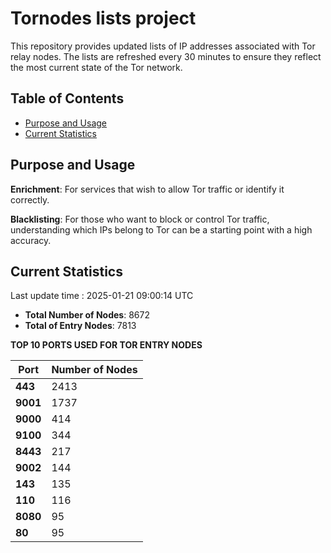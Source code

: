 # Tornodes lists project

This repository provides updated lists of IP addresses associated with Tor relay nodes. The lists are refreshed every 30 minutes to ensure they reflect the most current state of the Tor network.

## Table of Contents

- [Purpose and Usage](#purpose-and-usage)
- [Current Statistics](#current-statistics)


## Purpose and Usage

**Enrichment**: For services that wish to allow Tor traffic or identify it correctly.

**Blacklisting**: For those who want to block or control Tor traffic, understanding which IPs belong to Tor can be a starting point with a high accuracy.

## Current Statistics

Last update time : 2025-01-21 09:00:14 UTC

- **Total Number of Nodes**: 8672
- **Total of Entry Nodes**: 7813

**TOP 10 PORTS USED FOR TOR ENTRY NODES**

| **Port** | **Number of Nodes** |
|------|-----------------|
| **443**   | 2413  |
| **9001**   | 1737  |
| **9000**   | 414  |
| **9100**   | 344  |
| **8443**   | 217  |
| **9002**   | 144  |
| **143**   | 135  |
| **110**   | 116  |
| **8080**   | 95  |
| **80**   | 95  |

